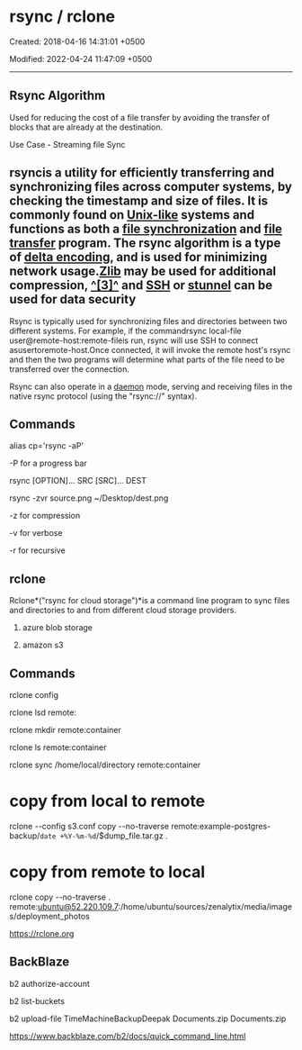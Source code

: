 # rsync / rclone

Created: 2018-04-16 14:31:01 +0500

Modified: 2022-04-24 11:47:09 +0500

---

## Rsync Algorithm

Used for reducing the cost of a file transfer by avoiding the transfer of blocks that are already at the destination.

Use Case - Streaming file Sync

## rsyncis a utility for efficiently transferring and synchronizing files across computer systems, by checking the timestamp and size of files. It is commonly found on [Unix-like](https://en.wikipedia.org/wiki/Unix-like) systems and functions as both a [file synchronization](https://en.wikipedia.org/wiki/File_synchronization) and [file transfer](https://en.wikipedia.org/wiki/File_transfer) program. The rsync algorithm is a type of [delta encoding](https://en.wikipedia.org/wiki/Delta_encoding), and is used for minimizing network usage.[Zlib](https://en.wikipedia.org/wiki/Zlib) may be used for additional compression, [^[3]^](https://en.wikipedia.org/wiki/Rsync#cite_note-man_page-3) and [SSH](https://en.wikipedia.org/wiki/Secure_Shell) or [stunnel](https://en.wikipedia.org/wiki/Stunnel) can be used for data security

Rsync is typically used for synchronizing files and directories between two different systems. For example, if the commandrsync local-file user@remote-host:remote-fileis run, rsync will use SSH to connect asusertoremote-host.Once connected, it will invoke the remote host's rsync and then the two programs will determine what parts of the file need to be transferred over the connection.

Rsync can also operate in a [daemon](https://en.wikipedia.org/wiki/Daemon_(computer_software)) mode, serving and receiving files in the native rsync protocol (using the "rsync://" syntax).

## Commands

alias cp='rsync -aP'

-P for a progress bar

rsync [OPTION]... SRC [SRC]... DEST

rsync -zvr source.png ~/Desktop/dest.png

-z for compression

-v for verbose

-r for recursive

## rclone

Rclone*("rsync for cloud storage")*is a command line program to sync files and directories to and from different cloud storage providers.

1. azure blob storage

2. amazon s3

## Commands

rclone config

rclone lsd remote:

rclone mkdir remote:container

rclone ls remote:container

rclone sync /home/local/directory remote:container

# copy from local to remote

rclone --config s3.conf copy --no-traverse remote:example-postgres-backup/`date +%Y-%m-%d`/$dump_file.tar.gz .

# copy from remote to local

rclone copy --no-traverse . remote:ubuntu@52.220.109.7:/home/ubuntu/sources/zenalytix/media/images/deployment_photos

<https://rclone.org>

## BackBlaze

b2 authorize-account

b2 list-buckets

b2 upload-file TimeMachineBackupDeepak Documents.zip Documents.zip

<https://www.backblaze.com/b2/docs/quick_command_line.html>
